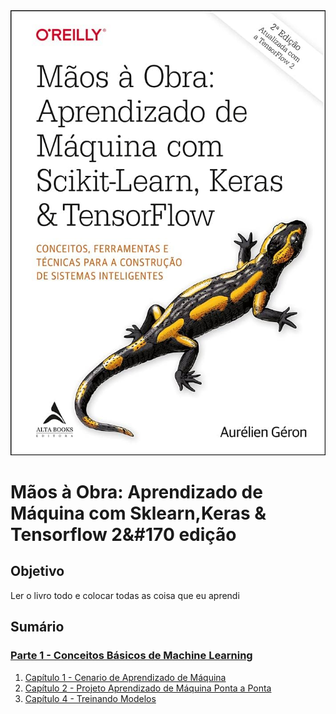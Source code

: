 <div align="center" height=300px>
    <img src="/img/Capa.jpg">
</div>

# Mãos à Obra: Aprendizado de Máquina com Sklearn,Keras & Tensorflow 2&#170 edição

## Objetivo

Ler o livro todo e colocar todas as coisa que eu aprendi 

## Sumário

### [Parte 1 - Conceitos Básicos de Machine Learning ](/Parte%20I%20:%20Os%20Conceitos%20Básicos%20de%20Aprendizado%20de%20Máquina/)

1. [Capítulo 1 - Cenario de Aprendizado de Máquina](/Parte%20I%20:%20Os%20Conceitos%20Básicos%20de%20Aprendizado%20de%20Máquina/Capítulo%201%20-%20Cenario%20de%20Aprendizado%20de%20Máquina/)
2. [Capítulo 2 - Projeto Aprendizado de Máquina Ponta a Ponta](/Parte%20I%20:%20Os%20Conceitos%20Básicos%20de%20Aprendizado%20de%20Máquina/Capítulo%202%20-%20Projeto%20Aprendizado%20de%20Máquina%20Ponta%20a%20Ponta/)
4. [Capítulo 4 - Treinando Modelos](/Parte%20I%20:%20Os%20Conceitos%20Básicos%20de%20Aprendizado%20de%20Máquina/Capítulo%204%20-%20Treinando%20Modelos/)